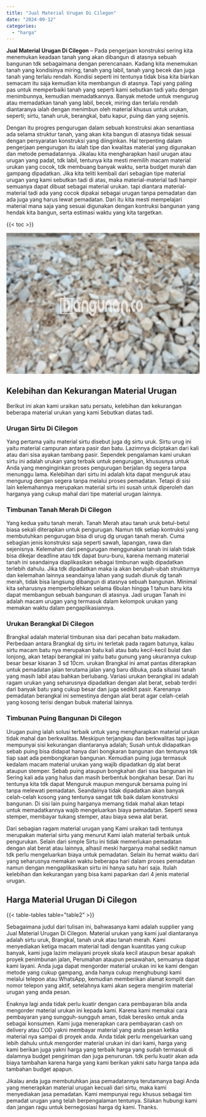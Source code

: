 ```yaml
---
title: "Jual Material Urugan Di Cilegon"
date: "2024-09-12"
categories: 
  - "harga"
---
```


**Jual Material Urugan Di Cilegon** – Pada pengerjaan konstruksi sering kita menemukan keadaan tanah yang akan dibangun di atasnya sebuah bangunan tdk sebagaimana dengan perencanaan. Kadang kita menemukan tanah yang kondisinya miring, tanah yang labil, tanah yang becek dan juga tanah yang terlalu rendah. Kondisi seperti ini tentunya tidak bisa kita biarkan semacam itu saja kemudian kita membangun di atasnya. Tapi yang paling pas untuk memperbaiki tanah yang seperti kami sebutkan tadi yaitu dengan menimbunnya, kemudian memadatkannya. Banyak metode untuk mengurug atau memadatkan tanah yang labil, becek, miring dan terlalu rendah diantaranya ialah dengan menimbun oleh material khusus untuk urukan, seperti; sirtu, tanah uruk, berangkal, batu kapur, puing dan yang sejenis.

Dengan itu progres pengurugan dalam sebuah konstruksi akan senantiasa ada selama struktur tanah, yang akan kita bangun di atasnya tidak sesuai dengan persyaratan konstruksi yang diinginkan. Hal terpenting dalam pengerjaan pengurugan itu ialah tipe dan kwalitas material yang digunakan dan metode pemadatannya. Jikalau kita mengharapkan hasil urugan atau urugan yang padat, tdk labil, tentunya kita mesti memilih macam material urukan yang cocok, tdk membuang banyak waktu, serta budget murah dan gampang dipadatkan. Jika kita teliti kembali dari sebagian tipe material urugan yang kami sebutkan tadi di atas, maka material-material tadi hampir semuanya dapat dibuat sebagai material urukan. tapi diantara material-material tadi ada yang cocok dipakai sebagai urugan tanpa pemadatan dan ada juga yang harus lewat pemadatan. Dari itu kita mesti mempelajari material mana saja yang sesuai digunakan dengan kontruksi bangunan yang hendak kita bangun, serta estimasi waktu yang kita targetkan.

{{< toc >}}

![Jual Material Urugan Di Cilegon](/images/jual-urugan-33.png)

## Kelebihan dan Kekurangan Material Urugan

Berikut ini akan kami uraikan satu persatu, kelebihan dan kekurangan beberapa material urukan yang kami Sebutkan diatas tadi.

### Urugan Sirtu Di Cilegon

Yang pertama yaitu material sirtu disebut juga dg sirtu uruk. Sirtu urug ini yaitu material campuran antara pasir dan batu. Lazimnya diciptakan dari kali atau dari sisa ayakan tambang pasir. Sependek pengalaman kami urukan sirtu ini adalah urukan yang terbaik untuk pengurugan, khususnya untuk Anda yang menginginkan proses pengurugan berjalan dg segera tanpa menunggu lama. Kelebihan dari sirtu ini adalah kita dapat menguruk atau mengurug dengan segera tanpa melalui proses pemadatan. Tetapi di sisi lain kelemahannya merupakan material sirtu ini susah untuk diperoleh dan harganya yang cukup mahal dari tipe material urugan lainnya.

### Timbunan Tanah Merah Di Cilegon

Yang kedua yaitu tanah merah. Tanah Merah atau tanah uruk betul-betul biasa sekali diterapkan untuk pengurugan. Namun tdk setiap kontruksi yang membutuhkan pengurugan bisa di urug dg urugan tanah merah. Cuma sebagian jenis konstruksi saja seperti sawah, lapangan, rawa dan sejenisnya. Kelemahan dari pengurugan menggunakan tanah ini ialah tidak bisa dikejar deadline atau tdk dapat buru-buru, karena memang material tanah ini seandainya diaplikasikan sebagai timbunan wajib dipadatkan terlebih dahulu. Jika tdk dipadatkan maka ia akan berubah-ubah strukturnya dan kelemahan lainnya seandainya lahan yang sudah diuruk dg tanah merah, tidak bisa langsung dibangun di atasnya sebuah bangunan. Minimal kita seharusnya memperbolehkan selama 6bulan hingga 1 tahun baru kita dapat membangun sebuah bangunan di atasnya. Jadi urugan Tanah ini adalah macam urugan yang termasuk dalam kelompok urukan yang memakan waktu dalam pengaplikasiannya.

### Urukan Berangkal Di Cilegon

Brangkal adalah material timbunan sisa dari pecahan batu makadam. Perbedaan antara Brangkal dg sirtu ini terletak pada ragam batunya, kalau sirtu macam batu nya merupakan batu kali atau batu kecil-kecil bulat dan lonjong, akan tetapi berangkal ini yaitu batu gunung yang ukurannya cukup besar besar kisaran 3 sd 10cm. urukan Brangkal ini amat pantas diterapkan untuk pemadatan jalan terutama jalan yang baru dibuka, pada situasi tanah yang masih labil atau bahkan berlubang. Variasi urukan berangkal ini adalah ragam urukan yang seharusnya dipadatkan dengan alat berat, sebab terdiri dari banyak batu yang cukup besar dan juga sedikit pasir. Karenanya pemadatan berangkal ini semestinya dengan alat berat agar celah-celah yang kosong terisi dengan bubuk material lainnya.

### Timbunan Puing Bangunan Di Cilegon

Urugan puing ialah solusi terbaik untuk yang mengharapkan material urukan tidak mahal dan berkwalitas. Meskipun terjangkau dan berkwalitas tapi juga mempunyai sisi kekurangan diantaranya adalah; Susah untuk didapatkan sebab puing bisa didapat hanya dari bongkaran bangunan dan tentunya tdk tiap saat ada pembongkaran bangunan. Kemudian puing juga termasuk kedalam macam material urukan yang wajib dipadatkan dg alat berat ataupun stemper. Sebab puing ataupun bongkahan dari sisa bangunan ini Sering kali ada yang halus dan masih berbentuk bongkahan besar. Dari itu tentunya kita tdk dapat Menguruk maupun menguruk bersama puing ini tanpa melewati pemadatan. Seandainya tidak dipadatkan akan banyak celah-celah kosong yang tentunya sangat tdk baik dalam konstruksi bangunan. Di sisi lain puing harganya memang tidak mahal akan tetapi untuk memadatkannya wajib mengeluarkan biaya pemadatan. Seperti sewa stemper, membayar tukang stemper, atau biaya sewa alat berat.

Dari sebagian ragam material urugan yang Kami uraikan tadi tentunya merupakan material sirtu yang menurut Kami ialah material terbaik untuk pengurukan. Selain dari simple Sirtu ini tidak memerlukan pemadatan dengan alat berat atau lainnya, alhasil meski harganya mahal sedikit namun tdk perlu mengeluarkan biaya untuk pemadatan. Selain itu hemat waktu dari yang seharusnya memakan waktu beberapa hari dalam proses pemadatan namun dengan mengaplikasikan sirtu ini hanya satu hari saja. Itulah kelebihan dan kekurangan yang bisa kami paparkan dari 4 jenis material urugan.

## Harga Material Urugan Di Cilegon

{{< table-tables table="table2" >}}

Sebagaimana judul dari tulisan ini, bahwasanya kami adalah supplier yang Jual Material Urugan Di Cilegon. Material urukan yang kami jual diantaranya adalah sirtu uruk, Brangkal, tanah uruk atau tanah merah. Kami menyediakan ketiga macam material tadi dengan kuantitas yang cukup banyak, kami juga lazim melayani proyek skala kecil ataupun besar apakah proyek penimbunan jalan, Perumahan ataupun pesawahan, semuanya dapat kami layani. Anda juga dapat mengorder material urukan ini ke kami dengan metode yang cukup gampang, anda hanya cukup menghubungi kami melalui telepon atau WhatsApp, kemudian memberikan alamat komplit dan nomor telepon yang aktif, setelahnya kami akan segera mengirim material urugan yang anda pesan.

Enaknya lagi anda tidak perlu kuatir dengan cara pembayaran bila anda mengorder material urukan ini kepada kami. Karena kami memakai cara pembayaran yang sungguh-sungguh aman, tidak beresiko untuk anda sebagai konsumen. Kami juga menerapkan cara pembayaran cash on delivery atau COD yakni membayar material yang anda pesan ketika material nya sampai di proyek anda. Anda tidak perlu mengeluarkan uang lebih dahulu untuk mengorder material urukan ini dari kami, harga yang kami berikan juga yakni harga yang terbaik harga yang sudah termasuk di dalamnya budget pengiriman dan juga penurunan. tdk perlu kuatir akan ada biaya tambahan karena harga yang kami berikan yakni satu harga tanpa ada tambahan budget apapun.

Jikalau anda juga membutuhkan jasa pemadatannya terutamanya bagi Anda yang menerapkan material urugan kecuali dari sirtu, maka kami menyediakan jasa pemadatan. Kami mempunyai regu khusus sebagai tim pemadat urugan yang telah berpengalaman tentunya. Silakan hubungi kami dan jangan ragu untuk bernegosiasi harga dg kami. Thanks.
